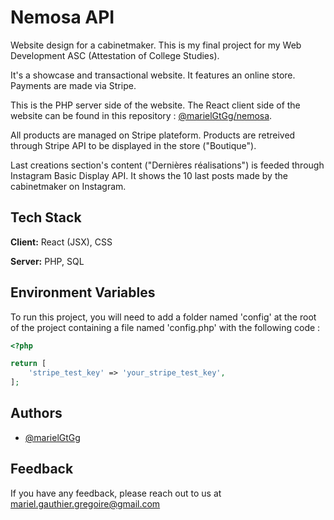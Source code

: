 
# Nemosa API

Website design for a cabinetmaker. This is my final project for my Web Development ASC (Attestation of College Studies).

It's a showcase and transactional website. It features an online store. Payments are made via Stripe.

This is the PHP server side of the website. The React client side of the website can be found in this repository : [@marielGtGg/nemosa](https://github.com/marielGtGg/nemosa). 

All products are managed on Stripe plateform. Products are retreived through Stripe API to be displayed in the store ("Boutique").

Last creations section's content ("Dernières réalisations") is feeded through Instagram Basic Display API. It shows the 10 last posts made by the cabinetmaker on Instagram. 


## Tech Stack

**Client:** React (JSX), CSS

**Server:** PHP, SQL


## Environment Variables

To run this project, you will need to add a folder named 'config' at the root of the project containing a file named 'config.php' with the following code :

```php
<?php

return [
    'stripe_test_key' => 'your_stripe_test_key',
];
```


## Authors

- [@marielGtGg](https://github.com/marielGtGg)


## Feedback

If you have any feedback, please reach out to us at mariel.gauthier.gregoire@gmail.com


